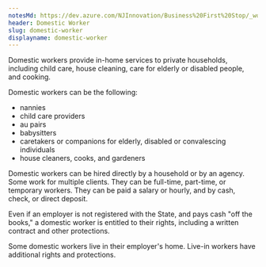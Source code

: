 ```yaml
---
notesMd: https://dev.azure.com/NJInnovation/Business%20First%20Stop/_workitems/edit/5923
header: Domestic Worker
slug: domestic-worker
displayname: domestic-worker
---
```

Domestic workers provide in-home services to private households, including child care, house cleaning, care for elderly or disabled people, and cooking.

Domestic workers can be the following:

* nannies
* child care providers
* au pairs
* babysitters
* caretakers or companions for elderly, disabled or convalescing individuals
* house cleaners, cooks, and gardeners

Domestic workers can be hired directly by a household or by an agency. Some work for multiple clients. They can be full-time, part-time, or temporary workers. They can be paid a salary or hourly, and by cash, check, or direct deposit.

Even if an employer is not registered with the State, and pays cash "off the books," a domestic worker is entitled to their rights, including a written contract and other protections.

Some domestic workers live in their employer's home. Live-in workers have additional rights and protections.